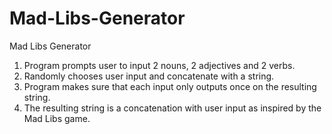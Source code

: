 # Mad-Libs-Generator
Mad Libs Generator

1. Program prompts user to input 2 nouns, 2 adjectives and 2 verbs.
2. Randomly chooses user input and concatenate with a string.
3. Program makes sure that each input only outputs once on the resulting string.
4. The resulting string is a concatenation with user input as inspired by the Mad Libs game.
